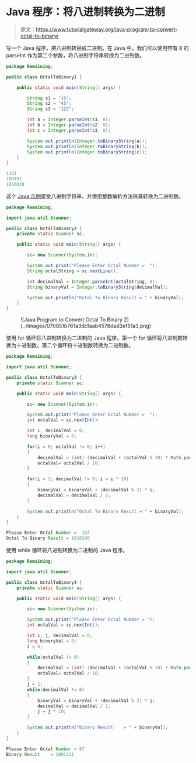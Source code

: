 # Java 程序：将八进制转换为二进制

> 原文：<https://www.tutorialgateway.org/java-program-to-convert-octal-to-binary/>

写一个 Java 程序，把八进制转换成二进制。在 Java 中，我们可以使用带有 8 的 parseInt 作为第二个参数，将八进制字符串转换为二进制数。

```java
package Remaining;

public class OctalToBinary1 {

	public static void main(String[] args) {

		String s1 = "15";
		String s2 = "45";
		String s3 = "122";

		int a = Integer.parseInt(s1, 8);
		int b = Integer.parseInt(s2, 8);
		int c = Integer.parseInt(s3, 8);

		System.out.println(Integer.toBinaryString(a));
		System.out.println(Integer.toBinaryString(b));
		System.out.println(Integer.toBinaryString(c));
	}
}
```

```java
1101
100101
1010010
```

这个 [Java 示例](https://www.tutorialgateway.org/learn-java-programs/)接受八进制字符串，并使用整数解析方法将其转换为二进制数。

```java
package Remaining;

import java.util.Scanner;

public class OctalToBinary2 {
	private static Scanner sc;

	public static void main(String[] args) {

		sc= new Scanner(System.in);

		System.out.print("Please Enter Octal Number =  ");
		String octalString = sc.nextLine();

		int decimalVal = Integer.parseInt(octalString, 8);
		String binaryVal = Integer.toBinaryString(decimalVal);

		System.out.println("Octal To Binary Result = " + binaryVal);
	}
}
```

<figure class="wp-block-image size-large">![Java Program to Convert Octal To Binary 2](../Images/070851b761a3dcfaab4578dad3ef51a3.png)</figure>

使用 for 循环将八进制转换为二进制的 Java 程序。第一个 for 循环将八进制数转换为十进制数，第二个循环将十进制数转换为二进制数。

```java
package Remaining;

import java.util.Scanner;

public class OctalToBinary3 {
	private static Scanner sc;

	public static void main(String[] args) {

		sc= new Scanner(System.in);

		System.out.print("Please Enter Octal Number =  ");
		int octalVal = sc.nextInt();

		int i, decimalVal = 0;
		long binaryVal = 0;

		for(i = 0; octalVal != 0; i++)
		{
			decimalVal = (int) (decimalVal + (octalVal % 10) * Math.pow(8, i));
			octalVal= octalVal / 10;
		}

		for(i = 1; decimalVal != 0; i = i * 10)
		{
			binaryVal = binaryVal + (decimalVal % 2) * i;
			decimalVal = decimalVal / 2;
		}

		System.out.println("Octal To Binary Result = " + binaryVal);
	}
}
```

```java
Please Enter Octal Number =  124
Octal To Binary Result = 1010100
```

使用 while 循环将八进制转换为二进制的 Java 程序。

```java
package Remaining;

import java.util.Scanner;

public class OctalToBinary4 {
	private static Scanner sc;

	public static void main(String[] args) {

		sc= new Scanner(System.in);

		System.out.print("Please Enter Octal Number = ");
		int octalVal = sc.nextInt();

		int i, j, decimalVal = 0;
		long binaryVal = 0;
		i = 0;

		while(octalVal != 0)
		{
			decimalVal = (int) (decimalVal + (octalVal % 10) * Math.pow(8, i++));
			octalVal= octalVal / 10;
		}
		j = 1; 
		while(decimalVal != 0)
		{
			binaryVal = binaryVal + (decimalVal % 2) * j;
			decimalVal = decimalVal / 2;
			j = j * 10;
		}

		System.out.println("Binary Result    = " + binaryVal);
	}
}
```

```java
Please Enter Octal Number = 97
Binary Result    = 1001111
```